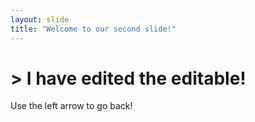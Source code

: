 ```yaml
---
layout: slide
title: "Welcome to our second slide!"
---
```

# > I have edited the editable!
Use the left arrow to go back!
